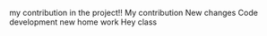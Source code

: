 my contribution in the project!!
My contribution
New changes
Code development
new home work
Hey class